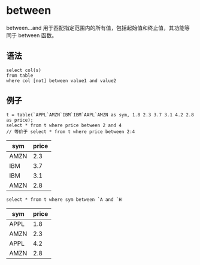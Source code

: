# between

between...and 用于匹配指定范围内的所有值，包括起始值和终止值，其功能等同于 between 函数。

## 语法

```
select col(s)
from table
where col [not] between value1 and value2
```

## 例子

```
t = table(`APPL`AMZN`IBM`IBM`AAPL`AMZN as sym, 1.8 2.3 3.7 3.1 4.2 2.8 as price);
select * from t where price between 2 and 4
// 等价于 select * from t where price between 2:4
```

| sym | price |
| --- | --- |
| AMZN | 2.3 |
| IBM | 3.7 |
| IBM | 3.1 |
| AMZN | 2.8 |

```
select * from t where sym between `A and `H
```

| sym | price |
| --- | --- |
| APPL | 1.8 |
| AMZN | 2.3 |
| APPL | 4.2 |
| AMZN | 2.8 |


